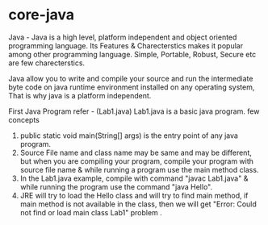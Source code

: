 # core-java

Java -  Java is a high level, platform independent and object oriented programming language.
Its Features & Charecterstics makes it popular among other programming language.
Simple, Portable, Robust, Secure etc are few charecterstics.

Java allow you to write and compile your source and run the intermediate byte code on java runtime environment installed on any operating system, That is why java is a platform independent.

First Java Program refer - (Lab1.java)
Lab1.java is a basic java program.
few concepts 
1. public static void main(String[] args)  is the entry point of any java program.
2. Source File name and class name may be same and may be different, but when you are compiling your program, compile your program with source file name & while running a program use the main method class.
3. In the Lab1.java example, compile with command "javac Lab1.java" & while running the program use the command  "java Hello".
4. JRE will try to load the Hello class and will try to find main method, if main method is not available in the class, then we will get "Error: Could not find or load main class Lab1" problem .
